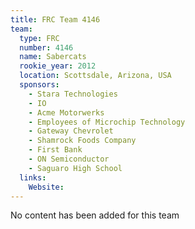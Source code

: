 ```yaml
---
title: FRC Team 4146
team:
  type: FRC
  number: 4146
  name: Sabercats
  rookie_year: 2012
  location: Scottsdale, Arizona, USA
  sponsors:
    - Stara Technologies
    - IO
    - Acme Motorwerks
    - Employees of Microchip Technology
    - Gateway Chevrolet
    - Shamrock Foods Company
    - First Bank
    - ON Semiconductor
    - Saguaro High School
  links:
    Website: 
---
```

No content has been added for this team